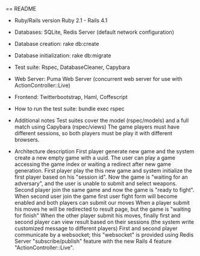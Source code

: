== README

* Ruby/Rails version
  Ruby 2.1 - Rails 4.1

* Databases: SQLite, Redis Server (default network configuration)

* Database creation: rake db:create

* Database initialization: rake db:migrate

* Test suite: Rspec, DatabaseCleaner, Capybara

* Web Server: Puma Web Server (concurrent web server for use with ActionController::Live)

* Frontend: Twitterbootstrap, Haml, Coffescript

* How to run the test suite: bundle exec rspec

* Additional notes
 Test suites cover the model (rspec/models) and a full match using Capybara (rspec/views)
The game players must have different sessions, so both players must be play it with different browsers.

* Architecture description
  First player generate new game and the system create a new empty game with a uuid.
  The user can play a game accessing the game index or waiting a redirect after new game generation.
  First player play the this new game and system initialize the first player based on his "session id".
  Now the game is "waiting for an adversary", and the user is unable to submit and select weapons.
  Second player join the same game and now the game is "ready to fight".
  When second user join the game first user fight form will become enabled and both players can submit our moves
  When a player submit his moves he will be redirected to result page, but the game is "waiting for finish"
  When the other player submit his moves, finally first and second player can view result based on their sessions (the system write customized message to different players)
  First and second player communicate by a websocket; this "websocket" is provided using Redis Server "subscribe/publish" feature with the new Rails 4 feature "ActionController::Live".

